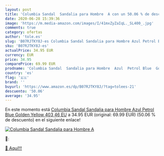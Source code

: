 ```yaml
---
layout: post
title: 'Columbia Sandal  Sandalia para Hombre  A con un 50.06 % de descuento'
date: 2020-06-28 15:39:36
image: 'https://m.media-amazon.com/images/I/41mxZyZaIqL._SL400_.jpg'
comments: true
category: ofertas
author: 'tole.es'
slug: 'B07RJTKY8J-es Columbia Sandal Sandalia para Hombre Azul Petrol Blue...'
sku: 'B07RJTKY8J-es'
actualPrice: 34.95 EUR
currency: EUR
price: 34.95
comparePrice: 69.99 EUR
prodname: 'Columbia Sandal  Sandalia para Hombre  Azul  Petrol Blue  Golden Yellow 403   46 EU'
country: 'es'
flag: '🇪🇸'
brand: ''
buyurl: 'https://www.amazon.es/dp/B07RJTKY8J/?tag=tolees-21'
descuento: '50.06'
average: '34.95'
---
```


En este momento está [Columbia Sandal  Sandalia para Hombre  Azul  Petrol Blue  Golden Yellow 403   46 EU](https://www.amazon.es/dp/B07RJTKY8J/?tag=tolees-21) a 34.95 EUR (original: 69.99 EUR) (50.06 %  de descuento) en el siguiente enlace!

[![Columbia Sandal  Sandalia para Hombre  A](https://m.media-amazon.com/images/I/41mxZyZaIqL._SL400_.jpg)](https://www.amazon.es/dp/B07RJTKY8J/?tag=tolees-21)

🔎:


[🛒 Aquí!!!](https://www.amazon.es/dp/B07RJTKY8J/?tag=tolees-21)
